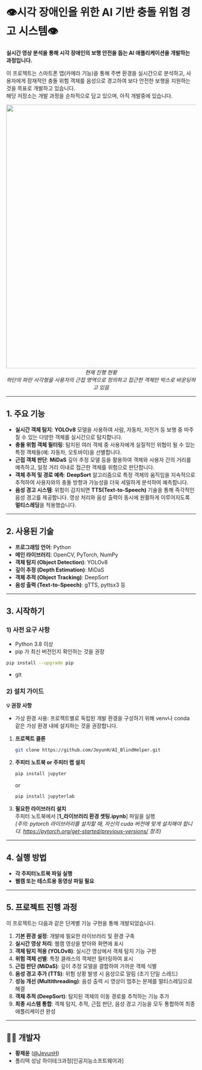 # 👁️시각 장애인을 위한 AI 기반 충돌 위험 경고 시스템👁️

**실시간 영상 분석을 통해 시각 장애인의 보행 안전을 돕는 AI 애플리케이션을 개발하는 과정입니다.**

이 프로젝트는 스마트폰 앱(카메라 기능)을 통해 주변 환경을 실시간으로 분석하고, 사용자에게 잠재적인 충돌 위험 객체를 음성으로 경고하여 보다 안전한 보행을 지원하는 것을 목표로 개발하고 있습니다.<br>
해당 저장소는 개발 과정을 순차적으로 담고 있으며, 아직 개발중에 있습니다.

<p align="center"><img src="./statics/yolo+DeepSortW640,S200.gif" width="700"><br><em>현재 진행 현황<br>하단의 파란 사각형을 사용자의 근접 영역으로 정의하고 접근한 객체만 박스로 바운딩하고 있음</em></p>

---

## 1. 주요 기능

- **실시간 객체 탐지**: **YOLOv8** 모델을 사용하여 사람, 자동차, 자전거 등 보행 중 마주칠 수 있는 다양한 객체를 실시간으로 탐지합니다.
- **충돌 위험 객체 필터링**: 탐지된 여러 객체 중 사용자에게 실질적인 위협이 될 수 있는 특정 객체들(예: 자동차, 오토바이)을 선별합니다.
- **근접 객체 판단**: **MiDaS** 깊이 추정 모델 등을 활용하여 객체와 사용자 간의 거리를 예측하고, 일정 거리 이내로 접근한 객체를 위험으로 판단합니다.
- **객체 추적 및 경로 예측**: **DeepSort** 알고리즘으로 특정 객체의 움직임을 지속적으로 추적하여 사용자와의 충돌 방향과 가능성을 더욱 세밀하게 분석하여 예측합니다.
- **음성 경고 시스템**: 위험이 감지되면 **TTS(Text-to-Speech)** 기술을 통해 즉각적인 음성 경고를 제공합니다. 영상 처리와 음성 출력이 동시에 원활하게 이루어지도록 **멀티스레딩**을 적용했습니다.

---

## 2. 사용된 기술

- **프로그래밍 언어**: Python
- **메인 라이브러리**: OpenCV, PyTorch, NumPy
- **객체 탐지 (Object Detection)**: YOLOv8
- **깊이 추정 (Depth Estimation)**: MiDaS
- **객체 추적 (Object Tracking)**: DeepSort
- **음성 출력 (Text-to-Speech)**: gTTS, pyttsx3 등

---

## 3. 시작하기

### 1) 사전 요구 사항

- Python 3.8 이상
- pip 가 최신 버전인지 확인하는 것을 권장
```bash
pip install --upgrade pip
```
- git

### 2) 설치 가이드

**💡 권장 사항**
- 가상 환경 사용: 프로젝트별로 독립된 개발 환경을 구성하기 위해 venv나 conda 같은 가상 환경 내에 설치하는 것을 권장합니다.

1.  **프로젝트 클론**
    ```bash
    git clone https://github.com/JeyunH/AI_BlindHelper.git
    ```
    
2.  **주피터 노트북 or 주피터 랩 설치**
    ```bash
    pip install jupyter
    ```
    or
    ```bash
    pip install jupyterlab
    ```
    
3.  **필요한 라이브러리 설치**<br>
    주피터 노트북에서 [**1_라이브러리 환경 셋팅.ipynb**] 파일을 실행 <br>
    *(주의: pytorch 라이브러리를 설치할 때, 자신의 cuda 버전에 맞게 설치해야 합니다. https://pytorch.org/get-started/previous-versions/ 참조)*

---

## 4. 실행 방법

- **각 주피터노트북 파일 실행**
- **웹캠 또는 테스트용 동영상 파일 필요**
---

## 5. 프로젝트 진행 과정

이 프로젝트는 다음과 같은 단계별 기능 구현을 통해 개발되었습니다.

1.  **기본 환경 설정**: 개발에 필요한 라이브러리 및 환경 구축
2.  **실시간 영상 처리**: 웹캠 영상을 받아와 화면에 표시
3.  **객체 탐지 적용 (YOLOv8)**: 실시간 영상에서 객체 탐지 기능 구현
4.  **위험 객체 선별**: 특정 클래스의 객체만 필터링하여 표시
5.  **근접 판단 (MiDaS)**: 깊이 추정 모델을 결합하여 가까운 객체 식별
6.  **음성 경고 추가 (TTS)**: 위험 상황 발생 시 음성으로 알림 (초기 단일 스레드)
7.  **성능 개선 (Multithreading)**: 음성 출력 시 영상이 멈추는 문제를 멀티스레딩으로 해결
8.  **객체 추적 (DeepSort)**: 탐지된 객체의 이동 경로를 추적하는 기능 추가
9.  **최종 시스템 통합**: 객체 탐지, 추적, 근접 판단, 음성 경고 기능을 모두 통합하여 최종 애플리케이션 완성

---

## 🧑‍💻 개발자
*   **황제윤** ([@JeyunH](https://github.com/JeyunH))
*   폴리텍 성남 하이테크과정[인공지능소프트웨어과]
